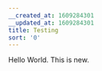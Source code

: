 ```yaml
---
__created_at: 1609284301
__updated_at: 1609284301
title: Testing
sort: '0'
---
```

Hello World. This is new.